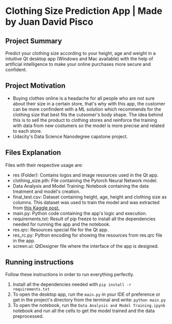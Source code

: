 # Clothing Size Prediction App | Made by Juan David Pisco
## Project Summary
Predict your clothing size according to your height, age and weight in a intuitive Qt desktop app (Windows and Mac available) with the help of artificial intelligence to make your online purchases more secure and confident.

## Project Motivation 
* Buying clothes online is a headache for all people who are not sure about their size in a certain store, that's why with this app, the customer can be more confindent with a ML solution which recommends for the clothing size that best fits the cutsomer's body shape. The idea behind this is to sell the product to clothing stores and reinforce the training with data from new costumers so the model is more precise and related to each store. 
* Udacity's Data Science Nanodegree capstone project.

## Files Explanation
Files with their respective usage are:
* res (Folder): Contains logos and image resources used in the Qt app.
* clothing_size.pth: File containing the Pytorch Neural Network model.
* Data Analysis and Model Training: Notebook containing the data treatment and model's creation.
* final_test.csv: Dataset containing height, age, height and clothing size as columns. This dataset was used to train the model and was extracted from [this Kaggle post.](https://www.kaggle.com/tourist55/clothessizeprediction)
* main.py: Python code containing the app's logic and execution.
* requirements.txt: Result of pip freeze to install all the dependencies needed for running the app and the notebook.
* res.qrc: Resources special file for the Qt app.
* res_rc.py: Python encoding for showing the resources from res.qrc file in the app.
* screen.ui: QtDesigner file where the interface of the app is designed.

## Running instructions
Follow these instructions in order to run everything perfectly.
1. Install all the dependencies needed with `pip install -r requirements.txt`
2. To open the desktop app, run the `main.py` in your IDE of preference or get in the project's directory from the terminal and write:
`python main.py`
3. To open the notebook, run the `Data Analysis and Model Training.ipynb` notebook and run all the cells to get the model trained and the data preprocessed.





